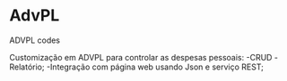 # AdvPL
ADVPL codes

Customização em ADVPL para controlar as despesas pessoais:
-CRUD
-Relatório;
-Integração com página web usando Json e serviço REST;
